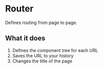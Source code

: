 # Router

Defines routing from page to page.

## What it does
1. Defines the component tree for each URL
2. Saves the URL to your history
3. Changes the title of the page